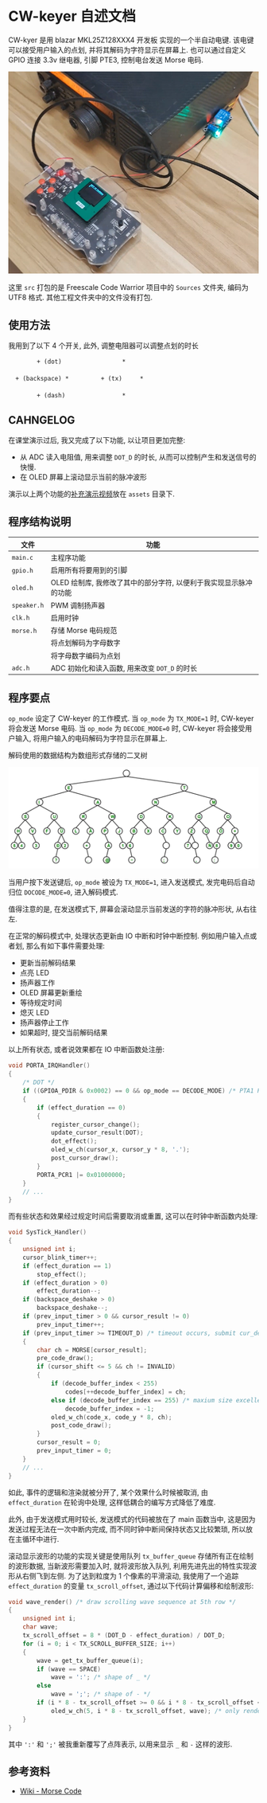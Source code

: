 # CW-keyer 自述文档

CW-kyer 是用 blazar MKL25Z128XXX4 开发板 实现的一个半自动电键. 该电键可以接受用户输入的点划, 并将其解码为字符显示在屏幕上. 也可以通过自定义 GPIO 连接 3.3v 继电器, 引脚 PTE3, 控制电台发送 Morse 电码.

![](assets/preview.png)

这里 `src` 打包的是 Freescale Code Warrior 项目中的 `Sources` 文件夹, 编码为 UTF8 格式. 其他工程文件夹中的文件没有打包.

## 使用方法

我用到了以下 4 个开关, 此外, 调整电阻器可以调整点划的时长

```txt
        + (dot)                 *

  + (backspace) *         + (tx)     *

        + (dash)                *
```

## CAHNGELOG

在课堂演示过后, 我又完成了以下功能, 以让项目更加完整:

- 从 ADC 读入电阻值, 用来调整 `DOT_D` 的时长, 从而可以控制产生和发送信号的快慢.
- 在 OLED 屏幕上滚动显示当前的脉冲波形

演示以上两个功能的[补充演示视频](./assets/demo.mp4)放在 `assets` 目录下.

## 程序结构说明

| 文件        | 功能                                                              |
| ----------- | ----------------------------------------------------------------- |
| `main.c`    | 主程序功能                                                        |
| `gpio.h`    | 启用所有将要用到的引脚                                            |
| `oled.h`    | OLED 绘制库, 我修改了其中的部分字符, 以便利于我实现显示脉冲的功能 |
| `speaker.h` | PWM 调制扬声器                                                    |
| `clk.h`     | 启用时钟                                                          |
| `morse.h`   | 存储 Morse 电码规范                                               |
|             | 将点划解码为字母数字                                              |
|             | 将字母数字编码为点划                                              |
| `adc.h`     | ADC 初始化和读入函数, 用来改变 `DOT_D` 的时长                     |

## 程序要点

`op_mode` 设定了 CW-keyer 的工作模式. 当 `op_mode` 为 `TX_MODE=1` 时, CW-keyer 将会发送 Morse 电码. 当 `op_mode` 为 `DECODE_MODE=0` 时, CW-keyer 将会接受用户输入, 将用户输入的电码解码为字符显示在屏幕上.

解码使用的数据结构为数组形式存储的二叉树

![](assets/btree.png)

当用户按下发送键后, `op_mode` 被设为 `TX_MODE=1`, 进入发送模式, 发完电码后自动归位 `DOCODE_MODE=0`, 进入解码模式.

值得注意的是, 在发送模式下, 屏幕会滚动显示当前发送的字符的脉冲形状, 从右往左.

在正常的解码模式中, 处理状态更新由 IO 中断和时钟中断控制. 例如用户输入点或者划, 那么有如下事件需要处理:

- 更新当前解码结果
- 点亮 LED
- 扬声器工作
- OLED 屏幕更新重绘
- 等待规定时间
- 熄灭 LED
- 扬声器停止工作
- 如果超时, 提交当前解码结果

以上所有状态, 或者说效果都在 IO 中断函数处注册:

```c
void PORTA_IRQHandler()
{
    /* DOT */
    if ((GPIOA_PDIR & 0x0002) == 0 && op_mode == DECODE_MODE) /* PTA1 Pressed */
    {
        if (effect_duration == 0)
        {
            register_cursor_change();
            update_cursor_result(DOT);
            dot_effect();
            oled_w_ch(cursor_x, cursor_y * 8, '.');
            post_cursor_draw();
        }
        PORTA_PCR1 |= 0x01000000;
    }
    // ...
}
```
而有些状态和效果经过规定时间后需要取消或重置, 这可以在时钟中断函数内处理:

```c
void SysTick_Handler()
{
    unsigned int i;
    cursor_blink_timer++;
    if (effect_duration == 1)
        stop_effect();
    if (effect_duration > 0)
        effect_duration--;
    if (backspace_deshake > 0)
        backspace_deshake--;
    if (prev_input_timer > 0 && cursor_result != 0)
        prev_input_timer++;
    if (prev_input_timer >= TIMEOUT_D) /* timeout occurs, submit cur_decode_result and reset it */
    {
        char ch = MORSE[cursor_result];
        pre_code_draw();
        if (cursor_shift <= 5 && ch != INVALID)
        {
            if (decode_buffer_index < 255)
                codes[++decode_buffer_index] = ch;
            else if (decode_buffer_index == 255) /* maxium size excelled */
                decode_buffer_index = -1;
            oled_w_ch(code_x, code_y * 8, ch);
            post_code_draw();
        }
        cursor_result = 0;
        prev_input_timer = 0;
    }
    // ...
}
```

如此, 事件的逻辑和渲染就被分开了, 某个效果什么时候被取消, 由 `effect_duration` 在轮询中处理, 这样低耦合的编写方式降低了难度.

此外, 由于发送模式用时较长, 发送模式的代码被放在了 main 函数当中, 这是因为发送过程无法在一次中断内完成, 而不同时钟中断间保持状态又比较繁琐, 所以放在主循环中进行.

滚动显示波形的功能的实现关键是使用队列 `tx_buffer_queue` 存储所有正在绘制的波形数据, 当新波形需要加入时, 就将波形放入队列, 利用先进先出的特性实现波形从右侧飞到左侧. 为了达到粒度为 1 个像素的平滑滚动, 我使用了一个追踪 `effect_duration` 的变量 `tx_scroll_offset`, 通过以下代码计算偏移和绘制波形:

```c
void wave_render() /* draw scrolling wave sequence at 5th row */
{
    unsigned int i;
    char wave;
    tx_scroll_offset = 8 * (DOT_D - effect_duration) / DOT_D;
    for (i = 0; i < TX_SCROLL_BUFFER_SIZE; i++)
    {
        wave = get_tx_buffer_queue(i);
        if (wave == SPACE)
            wave = ':'; /* shape of _ */
        else
            wave = ';'; /* shape of - */
        if (i * 8 - tx_scroll_offset >= 0 && i * 8 - tx_scroll_offset <= 15 * 8)
            oled_w_ch(5, i * 8 - tx_scroll_offset, wave); /* only render those can be displayed within the screen */
    }
}
```

其中 `':'` 和 `';'` 被我重新覆写了点阵表示, 以用来显示 `_` 和 `-` 这样的波形.

## 参考资料

- [Wiki - Morse Code](https://en.wikipedia.org/wiki/Morse_code)
